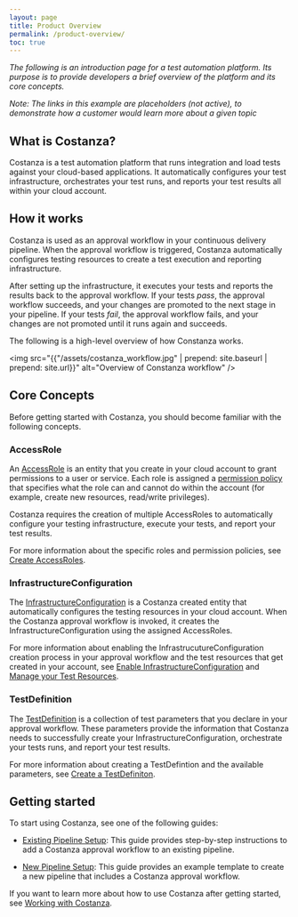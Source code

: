 ```yaml
---
layout: page
title: Product Overview
permalink: /product-overview/
toc: true 
---
```

*The following is an introduction page for a test automation platform. Its purpose is to provide developers a brief overview of the platform and its core concepts.*

*Note: The links in this example are placeholders (not active), to demonstrate how a customer would learn more about a given topic*

## What is Costanza?

Costanza is a test automation platform that runs integration and load tests against your cloud-based applications. It automatically configures your test infrastructure, orchestrates your test runs, and reports your test results all within your cloud account.

## How it works
Costanza is used as an approval workflow in your continuous delivery pipeline. When the approval workflow is triggered, Costanza automatically configures testing resources to create a test execution and reporting infrastructure. 

After setting up the infrastructure, it executes your tests and reports the results back to the approval workflow. If your tests *pass*, the approval workflow succeeds, and your changes are promoted to the next stage in your pipeline. If your tests *fail*, the approval workflow fails, and your changes are not promoted until it runs again and succeeds.

The following is a high-level overview of how Constanza works.

<img src="{{"/assets/costanza_workflow.jpg" | prepend: site.baseurl | prepend: site.url}}" alt="Overview of Constanza workflow" />

## Core Concepts

Before getting started with Costanza, you should become familiar with the following concepts.

### AccessRole
An [AccessRole](link) is an entity that you create in your cloud account to grant permissions to a user or service. Each role is assigned a [permission policy](link) that specifies what the role can and cannot do within the account (for example, create new resources, read/write privileges).

Costanza requires the creation of multiple AccessRoles to automatically configure your testing infrastructure, execute your tests, and report your test results. 

For more information about the specific roles and permission policies, see [Create AccessRoles](link).

### InfrastructureConfiguration
The [InfrastructureConfiguration](link) is a Costanza created entity that automatically configures the testing resources in your cloud account. When the Costanza approval workflow is invoked, it creates the InfrastructureConfiguration using the assigned AccessRoles.

For more information about enabling the InfrastrucutureConfiguration creation process in your approval workflow and the test resources that get created in your account, see [Enable InfrastructureConfiguration](link) and [Manage your Test Resources](link).

### TestDefinition
The [TestDefinition](link) is a collection of test parameters that you declare in your approval workflow. These parameters provide the information that Costanza needs to successfully create your InfrastructureConfiguration, orchestrate your tests runs, and report your test results. 

For more information about creating a TestDefintion and the available parameters, see [Create a TestDefiniton](link).

## Getting started
To start using Costanza, see one of the following guides:

* [Existing Pipeline Setup](link):
    This guide provides step-by-step instructions to add a Costanza approval workflow to an existing pipeline.

* [New Pipeline Setup](link):
    This guide provides an example template to create a new pipeline that includes a Costanza approval workflow.

If you want to learn more about how to use Costanza after getting started, see [Working with Costanza](link).